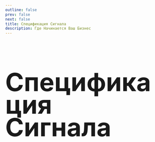 ```yaml
---
outline: false
prev: false
next: false
title: Спецификация Сигнала
description: Где Начинается Ваш Бизнес
---
```


<SignalProductsSlider />

<h1 class="responsive-heading">Спецификация<br>Сигнала</h1>


<style>
.responsive-heading {
  font-size: 80px !important;
  line-height: 0.9 !important;
}

@media screen and (max-width: 768px) {
  .responsive-heading {
    font-size: 65px !important;
    line-height: 1.1 !important;
  }
}

@media screen and (max-width: 480px) {
  .responsive-heading {
    font-size: 50px !important;
    line-height: 1.1 !important;
  }
}
</style>
